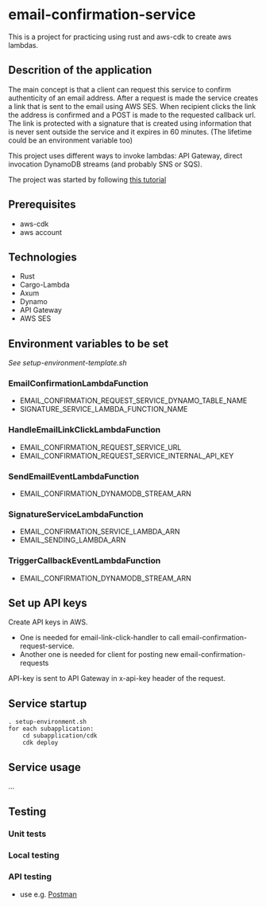 # email-confirmation-service
This is a project for practicing using rust and aws-cdk to create aws lambdas. 

## Descrition of the application
The main concept is that a client can request this service to confirm authenticity of an email address. 
After a request is made the service creates a link that is sent to the email using AWS SES. 
When recipient clicks the link the address is confirmed and a POST is made to the requested callback url. 
The link is protected with a signature that is created using information that is never sent outside 
the service and it expires in 60 minutes. (The lifetime could be an environment variable too)

This project uses different ways to invoke lambdas: API Gateway, direct invocation DynamoDB streams (and probably SNS or SQS). 

The project was started by following [this tutorial](https://blog.stackademic.com/rust-apigateway-lambda-dynamo-cdk-another-all-in-one-serverless-backend-option-4da2059a8810)

## Prerequisites
- aws-cdk
- aws account

## Technologies
- Rust
- Cargo-Lambda
- Axum
- Dynamo
- API Gateway
- AWS SES

## Environment variables to be set
_See setup-environment-template.sh_

### EmailConfirmationLambdaFunction
- EMAIL_CONFIRMATION_REQUEST_SERVICE_DYNAMO_TABLE_NAME
- SIGNATURE_SERVICE_LAMBDA_FUNCTION_NAME

### HandleEmailLinkClickLambdaFunction
- EMAIL_CONFIRMATION_REQUEST_SERVICE_URL
- EMAIL_CONFIRMATION_REQUEST_SERVICE_INTERNAL_API_KEY

### SendEmailEventLambdaFunction
- EMAIL_CONFIRMATION_DYNAMODB_STREAM_ARN

### SignatureServiceLambdaFunction
- EMAIL_CONFIRMATION_SERVICE_LAMBDA_ARN
- EMAIL_SENDING_LAMBDA_ARN

### TriggerCallbackEventLambdaFunction
- EMAIL_CONFIRMATION_DYNAMODB_STREAM_ARN


## Set up API keys
Create API keys in AWS. 
- One is needed for email-link-click-handler to call email-confirmation-request-service.
- Another one is needed for client for posting new email-confirmation-requests

API-key is sent to API Gateway in x-api-key header of the request.

## Service startup
    . setup-environment.sh 
    for each subapplication:
        cd subapplication/cdk
        cdk deploy

## Service usage
...


## Testing

### Unit tests

### Local testing

### API testing
- use e.g. [Postman](https://www.postman.com)


